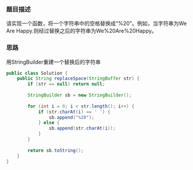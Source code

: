 ### 题目描述

请实现一个函数，将一个字符串中的空格替换成“%20”。例如，当字符串为We Are Happy.则经过替换之后的字符串为We%20Are%20Happy。

### 思路
用StringBuilder重建一个替换后的字符串

```java
public class Solution {
    public String replaceSpace(StringBuffer str) {
        if (str == null) return null;
        
        StringBuilder sb = new StringBuilder();
        
        for (int i = 0; i < str.length(); i++) {
            if (str.charAt(i) == ' ') {
                sb.append("%20");
            } else {
                sb.append(str.charAt(i));
            }
        }
        
        return sb.toString();
    }
}
```